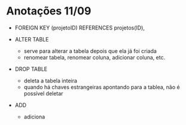 # Anotações 11/09

- FOREIGN KEY (projetoID) REFERENCES projetos(ID),

- ALTER TABLE
  - serve para alterar a tabela depois que ela já foi criada
  - renomear tabela, renomear coluna, adicionar coluna, etc.

- DROP TABLE
  - deleta a tabela inteira
  - quando há chaves estrangeiras apontando para a tablea, não é possível deletar

- ADD
  - adiciona